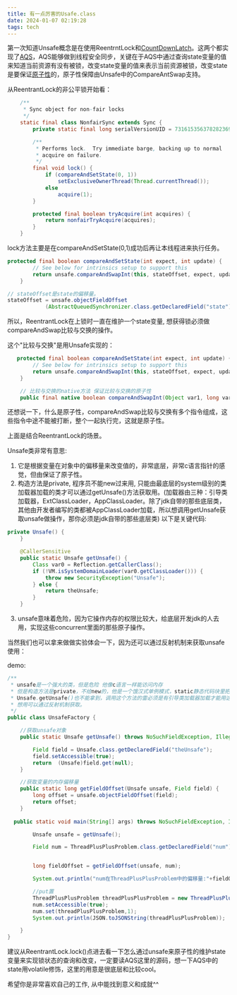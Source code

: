 ```yaml
---
title: 有一点厉害的Usafe.class
date: 2024-01-07 02:19:28
tags: tech
---
```


第一次知道Unsafe概念是在使用ReentrntLock和[CountDownLatch](https://zhida.zhihu.com/search?content_id=241461290&content_type=Article&match_order=1&q=CountDownLatch&zhida_source=entity)。这两个都实现了[AQS](https://zhida.zhihu.com/search?content_id=241461290&content_type=Article&match_order=1&q=AQS&zhida_source=entity)，AQS能够做到线程安全同步，关键在于AQS中通过查询state变量的值来知道当前资源有没有被锁，改变state变量的值来表示当前资源被锁，改变state是要保证[原子性](https://zhida.zhihu.com/search?content_id=241461290&content_type=Article&match_order=1&q=原子性&zhida_source=entity)的，原子性保障由Unsafe中的CompareAntSwap支持。

从ReentrantLock的非公平锁开始看：

```java
    /**
     * Sync object for non-fair locks
     */
    static final class NonfairSync extends Sync {
        private static final long serialVersionUID = 7316153563782823691L;

        /**
         * Performs lock.  Try immediate barge, backing up to normal
         * acquire on failure.
         */
        final void lock() {
            if (compareAndSetState(0, 1))
                setExclusiveOwnerThread(Thread.currentThread());
            else
                acquire(1);
        }

        protected final boolean tryAcquire(int acquires) {
            return nonfairTryAcquire(acquires);
        }
    }
```

lock方法主要是在compareAndSetState(0,1)成功后再让本线程进来执行任务。

```java
protected final boolean compareAndSetState(int expect, int update) {
        // See below for intrinsics setup to support this
        return unsafe.compareAndSwapInt(this, stateOffset, expect, update);
    }
```

```java
// stateOffset是state的偏移量。 
stateOffset = unsafe.objectFieldOffset
            (AbstractQueuedSynchronizer.class.getDeclaredField("state"));
```

所以，ReentrantLock在上锁时一直在维护一个state变量, 想获得锁必须做compareAndSwap比较与交换的操作。

这个"比较与交换"是用Unsafe实现的：

```java
   protected final boolean compareAndSetState(int expect, int update) {
        // See below for intrinsics setup to support this
        return unsafe.compareAndSwapInt(this, stateOffset, expect, update);
    }

    // 比较与交换的native方法 保证比较与交换的原子性
    public final native boolean compareAndSwapInt(Object var1, long var2, int var4, int var5);
```

还想说一下，什么是原子性，compareAndSwap比较与交换有多个指令组成，这些指令中途不能被打断，整个一起执行完，这就是原子性。

上面是结合ReentrantLock的场景。



Unsafe类非常有意思:

1. 它是根据变量在对象中的偏移量来改变值的，非常底层，非常c语言指针的感觉，但由保证了原子性。
2. 构造方法是private, 程序员不能new过来用, 只能由最底层的system级别的类加载器加载的类才可以通过getUnsafe()方法获取用。(加载器由三种：引导类加载器，ExtClassLoader，AppClassLoader。除了jdk自带的那些底层类，其他由开发者编写的类都被AppClassLoader加载，所以想调用getUnsafe获取unsafe做操作，那你必须是jdk自带的那些底层类) 以下是关键代码:

```java
private Unsafe() {
    }

    @CallerSensitive
    public static Unsafe getUnsafe() {
        Class var0 = Reflection.getCallerClass();
        if (!VM.isSystemDomainLoader(var0.getClassLoader())) {
            throw new SecurityException("Unsafe");
        } else {
            return theUnsafe;
        }
    }
```

3. unsafe意味着危险，因为它操作内存的权限比较大，给底层开发jdk的人去用，实现这些concurrent里面的那些原子操作。

当然我们也可以拿来做做实验体会一下，因为还可以通过反射机制来获取unsafe使用：

demo:

```java
/**
 * unsafe是一个强大的类，但是危险 他像c语言一样能访问内存
 * 但是构造方法是private，不给new的，他是一个饿汉式单例模式，static静态代码块里把自己初始化好了
 * Unsafe.getUnsafe()也不能拿到，调用这个方法的雷必须是有引导类加载器加载才能用这个方法拿到unsafe对象
 * 想用可以通过反射机制获取。
 */
public class UnsafeFactory {

    //获取unsafe对象
    public static Unsafe getUnsafe() throws NoSuchFieldException, IllegalAccessException {

        Field field = Unsafe.class.getDeclaredField("theUnsafe");
        field.setAccessible(true);
        return  (Unsafe)field.get(null);
    }

    //获取变量的内存偏移量
    public static long getFieldOffset(Unsafe unsafe, Field field) {
        long offset = unsafe.objectFieldOffset(field);
        return offset;
    }
  
  public static void main(String[] args) throws NoSuchFieldException, IllegalAccessException {

        Unsafe unsafe = getUnsafe();

        Field num = ThreadPlusPlusProblem.class.getDeclaredField("num");


        long fieldOffset = getFieldOffset(unsafe, num);

        System.out.println("num在ThreadPlusPlusProblem中的偏移量:"+fieldOffset);

        //put置
        ThreadPlusPlusProblem threadPlusPlusProblem = new ThreadPlusPlusProblem();
        num.setAccessible(true);
        num.set(threadPlusPlusProblem,1);
        System.out.println(JSON.toJSONString(threadPlusPlusProblem));

    }
}

```

建议从ReentrantLock.lock()点进去看一下怎么通过unsafe来原子性的维护state变量来实现锁状态的查询和改变，一定要读AQS这里的源码，想一下AQS中的state用volatile修饰，这里的用意是很底层和比较cool。

希望你是非常喜欢自己的工作, 从中能找到意义和成就^^

